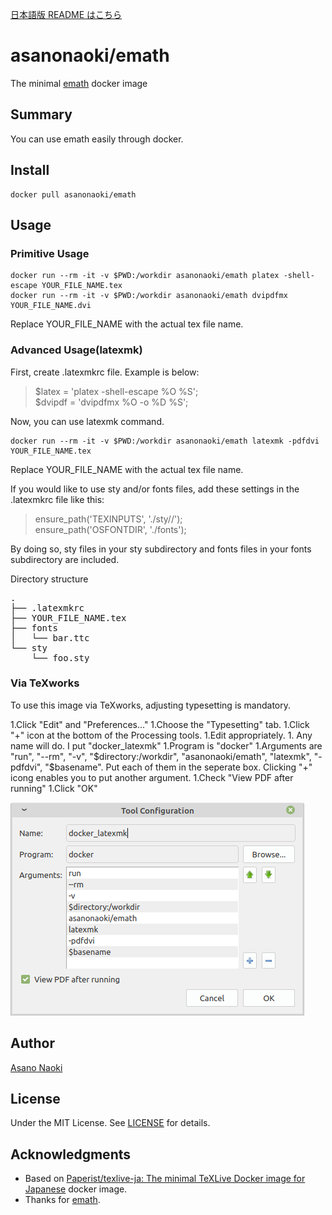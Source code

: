 [日本語版 README はこちら](/README_ja.md)

# asanonaoki/emath
The minimal [emath](http://emath.s40.xrea.com/) docker image


## Summary
You can use emath easily through docker.


## Install
```
docker pull asanonaoki/emath
```

## Usage
### Primitive Usage
```
docker run --rm -it -v $PWD:/workdir asanonaoki/emath platex -shell-escape YOUR_FILE_NAME.tex
docker run --rm -it -v $PWD:/workdir asanonaoki/emath dvipdfmx YOUR_FILE_NAME.dvi
```
Replace YOUR_FILE_NAME with the actual tex file name.

### Advanced Usage(latexmk)
First, create .latexmkrc file. Example is below:
>$latex = 'platex -shell-escape %O %S';  
>$dvipdf = 'dvipdfmx %O -o %D %S';  

Now, you can use latexmk command.
```
docker run --rm -it -v $PWD:/workdir asanonaoki/emath latexmk -pdfdvi YOUR_FILE_NAME.tex
```
Replace YOUR_FILE_NAME with the actual tex file name.

If you would like to use sty and/or fonts files, add these settings in the .latexmkrc file like this:
>ensure_path('TEXINPUTS', './sty//');  
>ensure_path('OSFONTDIR', './fonts');  

By doing so, sty files in your sty subdirectory and fonts files in your fonts subdirectory are included.

Directory structure
<pre>
.
├── .latexmkrc
├── YOUR_FILE_NAME.tex
├── fonts
│   └── bar.ttc
└── sty
    └── foo.sty
</pre>

### Via TeXworks
To use this image via TeXworks, adjusting typesetting is mandatory.

1.Click "Edit" and "Preferences..."
1.Choose the "Typesetting" tab.
1.Click "+" icon at the bottom of the Processing tools.
1.Edit appropriately.
    1. Any name will do. I put "docker_latexmk"
    1.Program is "docker"
    1.Arguments are "run", "--rm", "-v", "$directory:/workdir", "asanonaoki/emath", "latexmk", "-pdfdvi", "$basename". Put each of them in the seperate box. Clicking "+" icong enables you to put another argument.
    1.Check "View PDF after running"
    1.Click "OK"

<img src="./texworks_setting1.png">

## Author
[Asano Naoki](https://asanonaoki.com/blog/)


## License
Under the MIT License. See [LICENSE](/LICENSE) for details.


## Acknowledgments
- Based on [Paperist/texlive-ja: The minimal TeXLive Docker image for Japanese](https://github.com/Paperist/texlive-ja) docker image.
- Thanks for [emath](http://emath.s40.xrea.com/).

